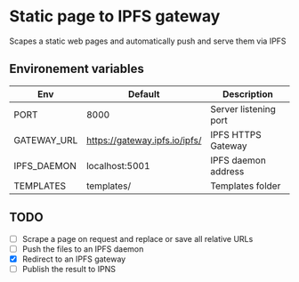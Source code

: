 # Static page to IPFS gateway

Scapes a static web pages and automatically push and serve them via IPFS

## Environement variables

|  Env        | Default                       |  Description          |
|-------------|-------------------------------|-----------------------|
| PORT        | 8000                          | Server listening port |
| GATEWAY_URL | https://gateway.ipfs.io/ipfs/ | IPFS HTTPS Gateway    |
| IPFS_DAEMON | localhost:5001                | IPFS daemon address   |
| TEMPLATES   | templates/                    | Templates folder      |

## TODO

- [ ] Scrape a page on request and replace or save all relative URLs
- [ ] Push the files to an IPFS daemon
- [x] Redirect to an IPFS gateway
- [ ] Publish the result to IPNS